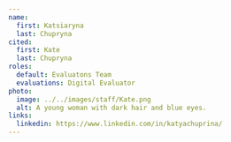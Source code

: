 ```yaml
---
name:
  first: Katsiaryna
  last: Chupryna
cited:
  first: Kate
  last: Chupryna
roles:
  default: Evaluatons Team
  evaluations: Digital Evaluator
photo:
  image: ../../images/staff/Kate.png
  alt: A young woman with dark hair and blue eyes.
links:
  linkedin: https://www.linkedin.com/in/katyachuprina/
---
```

